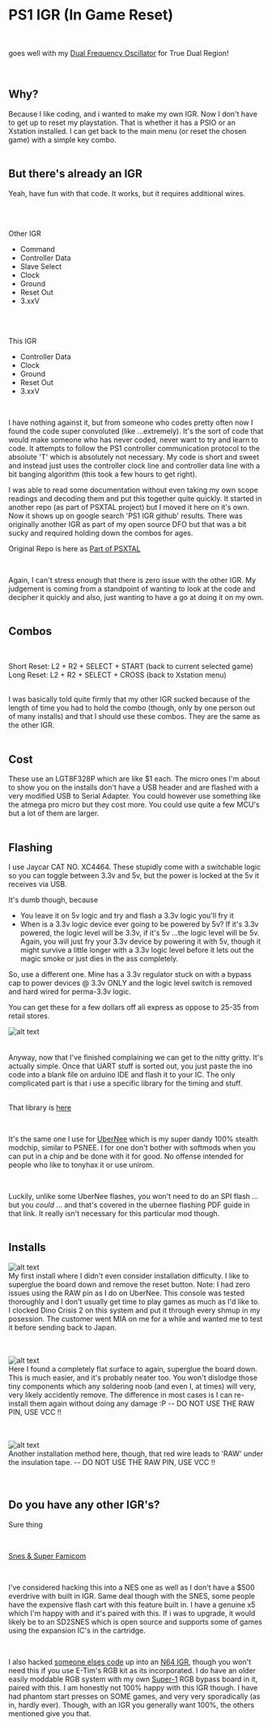 # PS1 IGR (In Game Reset)

<br>

goes well with my [Dual Frequency Oscillator](https://github.com/L10N37/DFO-PS1-PSXTAL/tree/main) for True Dual Region! 

<br>


## Why?

Because I like coding, and i wanted to make my own IGR. Now I don't have to get up to reset my playstation. That is whether it has a PSIO or an Xstation installed. I can get back to the main menu (or reset the chosen game) with a simple key combo.
<br>
<br>

## But there's already an IGR

Yeah, have fun with that code. It works, but it requires additional wires.

<br>
<br>

Other IGR

* Command
* Controller Data
* Slave Select
* Clock
* Ground
* Reset Out
* 3.xxV
<br>
<br>

This IGR

* Controller Data
* Clock
* Ground
* Reset Out
* 3.xxV

<br>

I have nothing against it, but from someone who codes pretty often now I found the code super convoluted (like ...extremely). It's the sort of code that would make someone who has never coded, never want to try and learn to code. It attempts to follow the PS1 controller communication protocol to the absolute 'T' which is absolutely not necessary. My code is short and sweet and instead just uses the controller clock line and controller data line with a bit banging algorithm (this took a few hours to get right).

I was able to read some documentation without even taking my own scope readings and decoding them and put this together quite quickly. It started in another repo (as part of PSXTAL project) but I moved it here on it's own. Now it shows up on google search 'PS1 IGR github' results. There was originally another IGR as part of my open source DFO but that was a bit sucky and required holding down the combos for ages.

Original Repo is here as [Part of PSXTAL](https://github.com/L10N37/PSXTAL/tree/main/Stand-Alone-IGR)

<br>

Again, I can't stress enough that there is zero issue with the other IGR. My judgement is coming from a standpoint of wanting to look at the code and decipher it quickly and also, just wanting to have a go at doing it on my own.
<br>
<br>

## Combos

<br>


Short Reset: L2 + R2 + SELECT + START (back to current selected game) <br>
Long Reset:  L2 + R2 + SELECT + CROSS (back to Xstation menu)

<br>
I was basically told quite firmly that my other IGR sucked because of the length of time you had to hold the combo (though, only by one person out of many installs) and that I should use these combos. They are the same as the other IGR.

<br>
<br>


## Cost

These use an LGT8F328P which are like $1 each. The micro ones I'm about to show you on the installs don't have a USB header and are flashed with a very modified USB to Serial Adapter. You could however use something like the atmega pro micro but they cost more. You could use quite a few MCU's but a lot of them are larger.
<br>
<br>

## Flashing

I use Jaycar CAT NO. XC4464. These stupidly come with a switchable logic so you can toggle between 3.3v and 5v, but the power is locked at the 5v it receives via USB. 

It's dumb though, because

* You leave it on 5v logic and try and flash a 3.3v logic you'll fry it
* When is a 3.3v logic device ever going to be powered by 5v? If it's 3.3v powered, the logic level will be 3.3v, if it's 5v ...the logic level will be 5v. Again, you will just fry your 3.3v device by powering it with 5v, though it might survive a little longer with a 3.3v logic level before it lets out the magic smoke or just dies in the ass completely.

So, use a different one. Mine has a 3.3v regulator stuck on with a bypass cap to power devices @ 3.3v ONLY and the logic level switch is removed and hard wired for perma-3.3v logic.

You can get these for a few dollars off ali express as oppose to 25-35 from retail stores.

![alt text](/assets/images/UART.png) <br>
<br>
<br>
Anyway, now that I've finished complaining we can get to the nitty gritty. It's actually simple. Once that UART stuff is sorted out, you just paste the ino code into a blank file on arduino IDE and flash it to your IC. The only complicated part is that i use a specific library for the timing and stuff.   
<br>

That library is [here](https://github.com/L10N37/tehUberChip_Another_PSX_Modchip/tree/main/LGT8F328P%20Library)

<br>

It's the same one I use for [UberNee](https://github.com/L10N37/tehUberChip_Another_PSX_Modchip/tree/main/UberNee) which is my super dandy 100% stealth modchip, similar to PSNEE. I for one don't bother with softmods when you can put in a chip and be done with it for good. No offense intended for people who like to tonyhax it or use unirom.

<br>

Luckily, unlike some UberNee flashes, you won't need to do an SPI flash ... but you *could* ... and that's covered in the ubernee flashing PDF guide in that link. It really isn't necessary for this particular mod though.
<br>
<br>

## Installs


![alt text](assets/images/1.jpg) <br>
My first install where I didn't even consider installation difficulty. I like to superglue the board down and remove the reset button. Note: I had zero issues using the RAW pin as I do on UberNee. This console was tested thoroughly and I don't usually get time to play games as much as I'd like to. I clocked Dino Crisis 2 on this system and put it through every shmup in my posession. The customer went MIA on me for a while and wanted me to test it before sending back to Japan. <br>
<br>
<br>

![alt text](/assets/images/2.jpg) <br>
Here I found a completely flat surface to again, superglue the board down. This is much easier, and it's probably neater too. You won't dislodge those tiny components which any soldering noob (and even I, at times) will very, very likely accidently remove. The difference in most cases is I can re-install them again without doing any damage :P  -- DO NOT USE THE RAW PIN, USE VCC !!<br>
<br>
<br>

![alt text](/assets/images/3.jpg) <br>
Another installation method here, though, that red wire leads to 'RAW' under the insulation tape. -- DO NOT USE THE RAW PIN, USE VCC !! <br>
<br>
<br>

## Do you have any other IGR's?

Sure thing 

<br>

[Snes & Super Famicom](https://github.com/L10N37/Atmega-SNES-IGR-)

<br>

I've considered hacking this into a NES one as well as I don't have a $500 everdrive with built in IGR. Same deal though with the SNES, some people have the expensive flash cart with this feature built in. I have a genuine x5 which I'm happy with and it's paired with this. If i was to upgrade, it would likely be to an SD2SNES which is open source and supports some of games using the expansion IC's in the cartridge.

<br>


I also hacked [someone elses code](https://github.com/LogicalUnit/N64_Interface) up into an [N64 IGR](https://github.com/L10N37/Atmega-N64-IGR-), though you won't need this if you use E-Tim's RGB kit as its incorporated. I do have an older easily moddable RGB system with my own [Super-1](https://github.com/L10N37/Super-1-RGB-bypass-for-1-chip-SNES-SFC-and-early-Nintendo-64) RGB bypass board in it, paired with this. I am honestly not 100% happy with this IGR though. I have had phantom start presses on SOME games, and very very sporadically (as in, hardly ever). Though, with an IGR you generally want 100%, the others mentioned give you that.
